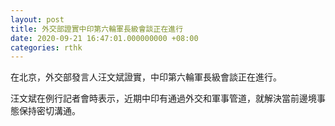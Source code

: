 ```yaml
---
layout: post
title: 外交部證實中印第六輪軍長級會談正在進行
date: 2020-09-21 16:47:01.000000000 +08:00
categories: rthk
---
```


在北京，外交部發言人汪文斌證實，中印第六輪軍長級會談正在進行。

汪文斌在例行記者會時表示，近期中印有通過外交和軍事管道，就解決當前邊境事態保持密切溝通。
